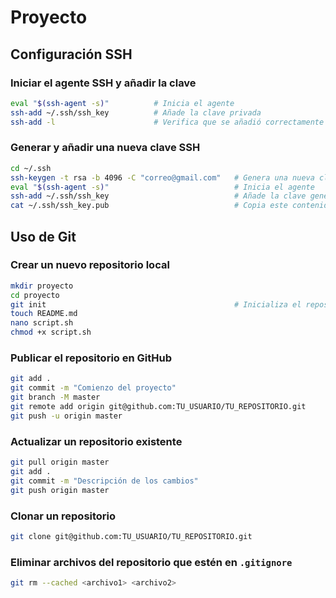 # Proyecto

## Configuración SSH

### Iniciar el agente SSH y añadir la clave

```bash
eval "$(ssh-agent -s)"          # Inicia el agente
ssh-add ~/.ssh/ssh_key          # Añade la clave privada
ssh-add -l                      # Verifica que se añadió correctamente
```

### Generar y añadir una nueva clave SSH

```bash
cd ~/.ssh
ssh-keygen -t rsa -b 4096 -C "correo@gmail.com"   # Genera una nueva clave SSH
eval "$(ssh-agent -s)"                            # Inicia el agente
ssh-add ~/.ssh/ssh_key                            # Añade la clave generada
cat ~/.ssh/ssh_key.pub                            # Copia este contenido y añádelo en GitHub
```

## Uso de Git

### Crear un nuevo repositorio local

```bash
mkdir proyecto
cd proyecto
git init                                          # Inicializa el repositorio
touch README.md
nano script.sh
chmod +x script.sh
```

### Publicar el repositorio en GitHub

```bash
git add .
git commit -m "Comienzo del proyecto"
git branch -M master
git remote add origin git@github.com:TU_USUARIO/TU_REPOSITORIO.git
git push -u origin master
```

### Actualizar un repositorio existente

```bash
git pull origin master
git add .
git commit -m "Descripción de los cambios"
git push origin master
```

### Clonar un repositorio

```bash
git clone git@github.com:TU_USUARIO/TU_REPOSITORIO.git
```

### Eliminar archivos del repositorio que estén en `.gitignore`

```bash
git rm --cached <archivo1> <archivo2>
```
